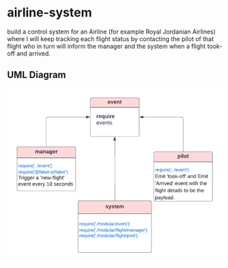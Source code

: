 # airline-system
build a control system for an Airline (for example Royal Jordanian Airlines) where I will keep tracking each flight status by contacting the pilot of that flight who in turn will inform the manager and the system when a flight took-off and arrived.

## UML Diagram
![](./UML.png)
